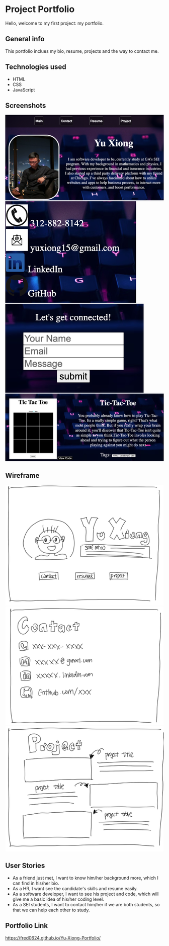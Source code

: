 # Project Portfolio
Hello, welcome to my first project: my portfolio.

## General info
This portfolio inclues my bio, resume, projects and the way to contact me.

## Technologies used
* HTML
* CSS
* JavaScript

## Screenshots
![](Screen%20Shot%202022-06-27%20at%2011.24.03%20PM.png)
![](Screen%20Shot%202022-06-27%20at%2011.24.40%20PM.png)
![](Screen%20Shot%202022-06-27%20at%2011.25.05%20PM.png)
![](Screen%20Shot%202022-06-27%20at%2011.25.33%20PM.png)

## Wireframe
![](Screen%20Shot%202022-06-27%20at%2011.27.33%20PM.png)
![](Screen%20Shot%202022-06-27%20at%2011.27.43%20PM.png)
![](Screen%20Shot%202022-06-27%20at%2011.27.56%20PM.png)

## User Stories
* As a friend just met, I want to know him/her background more, which I can find in his/her bio.
* As a HR, I want see the candidate's skills and resume easily.
* As a software developer, I want to see his project and code, which will give me a basic idea of his/her coding level.
* As a SEI students, I want to contact him/her if we are both students, so that we can help each other to study. 

## Portfolio Link
https://fred0624.github.io/Yu-Xiong-Portfolio/